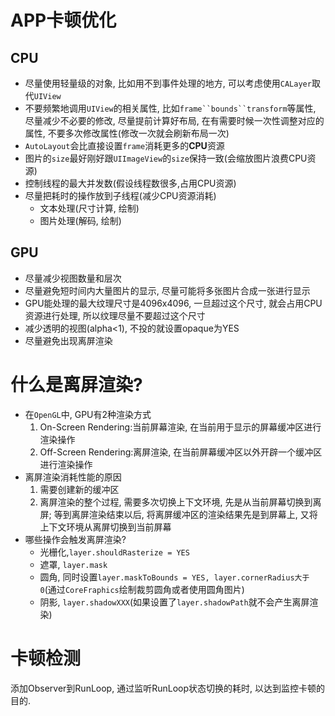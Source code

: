 # APP卡顿优化

## CPU

* 尽量使用轻量级的对象, 比如用不到事件处理的地方, 可以考虑使用`CALayer`取代`UIView`
* 不要频繁地调用`UIView`的相关属性, 比如`frame``bounds``transform`等属性, 尽量减少不必要的修改, 尽量提前计算好布局, 在有需要时候一次性调整对应的属性, 不要多次修改属性(修改一次就会刷新布局一次)
* `AutoLayout`会比直接设置`frame`消耗更多的**CPU**资源
* 图片的`size`最好刚好跟`UIImageView`的`size`保持一致(会缩放图片浪费CPU资源)
* 控制线程的最大并发数(假设线程数很多,占用CPU资源)
* 尽量把耗时的操作放到子线程(减少CPU资源消耗)
  * 文本处理(尺寸计算, 绘制)
  * 图片处理(解码, 绘制)


## GPU
* 尽量减少视图数量和层次
* 尽量避免短时间内大量图片的显示, 尽量可能将多张图片合成一张进行显示
* GPU能处理的最大纹理尺寸是4096x4096, 一旦超过这个尺寸, 就会占用CPU资源进行处理, 所以纹理尽量不要超过这个尺寸
* 减少透明的视图(alpha<1), 不投的就设置opaque为YES
* 尽量避免出现离屏渲染


# 什么是离屏渲染?
* 在`OpenGL`中, GPU有2种渲染方式
  1. On-Screen Rendering:当前屏幕渲染, 在当前用于显示的屏幕缓冲区进行渲染操作
  2. Off-Screen Rendering:离屏渲染, 在当前屏幕缓冲区以外开辟一个缓冲区进行渲染操作
* 离屏渲染消耗性能的原因
  1. 需要创建新的缓冲区
  2. 离屏渲染的整个过程, 需要多次切换上下文环境, 先是从当前屏幕切换到离屏; 等到离屏渲染结束以后, 将离屏缓冲区的渲染结果先是到屏幕上, 又将上下文环境从离屏切换到当前屏幕
* 哪些操作会触发离屏渲染?
  * 光栅化,`layer.shouldRasterize = YES`
  * 遮罩, `layer.mask`
  * 圆角, 同时设置`layer.maskToBounds = YES, layer.cornerRadius大于0`(通过`CoreFraphics`绘制裁剪圆角或者使用圆角图片)
  * 阴影, `layer.shadowXXX`(如果设置了`layer.shadowPath`就不会产生离屏渲染)

# 卡顿检测
添加Observer到RunLoop, 通过监听RunLoop状态切换的耗时, 以达到监控卡顿的目的.

